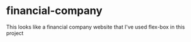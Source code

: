 # financial-company
This looks like a financial company website that I've used flex-box in this project
